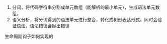 1. 分词，将代码字符串分割成单元数组（能解析的最小单元），生成语法单元数组。
2. 语义分析，将分词得到的语法单元进行整合，转化成树形表达形式。同时会验证语法，语法错误会抛出错误


生命周期钩子如何实现的 
